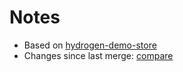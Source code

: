 # Notes

- Based on [hydrogen-demo-store](https://github.com/Shopify/hydrogen-demo-store)
- Changes since last merge:
  [compare](https://github.com/Shopify/hydrogen-demo-store/compare/35965f4..main)
